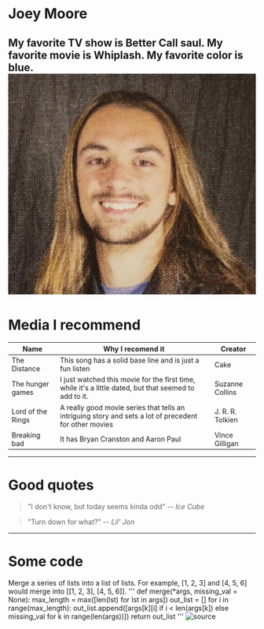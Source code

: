 # Joey Moore
My favorite TV show is Better Call saul. My favorite movie is Whiplash. My favorite color is blue. 
![Me](coverpicture.jpg)
---
# Media I recommend
| Name | Why I recomend it | Creator |
| --- | --- | --- |
| The Distance | This song has a solid base line and is just a fun listen | Cake |
| The hunger games | I just watched this movie for the first time, while it's a little dated, but that seemed to add to it. | Suzanne Collins |
| Lord of the Rings | A really good movie series that tells an intriguing story and sets a lot of precedent for other movies | J. R. R. Tolkien |
| Breaking bad | It has Bryan Cranston and Aaron Paul | Vince Gilligan |
---
# Good quotes
> "I don't know, but today seems kinda odd" -- *Ice Cube*

> "Turn down for what?" -- *Lil' Jon*
---
# Some code
Merge a series of lists into a list of lists. For example, [1, 2, 3] and [4, 5, 6] would merge into [[1, 2, 3], [4, 5, 6]].
'''
def merge(*args, missing_val = None):
    max_length = max([len(lst) for lst in args])
    out_list = []
    for i in range(max_length):
        out_list.append([args[k][i] if i < len(args[k]) else missing_val for k in range(len(args))])
    return out_list 
'''
![source](https://code.pieces.app/collections/python)
